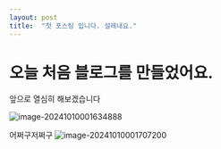 ```yaml
---
layout: post
title:  "첫 포스팅 입니다. 설레내요."
---
```


# 오늘 처음 블로그를 만들었어요.
앞으로 열심히 해보겠습니다

![image-20241010001634888](/Users/sjkim/my_project/aiheadstarter-github-blog/aiheadstarter.github.io/images/2024-10-09-first/image-20241010001634888.png)

어쩌구저쩌구
![image-20241010001707200](/Users/sjkim/my_project/aiheadstarter-github-blog/aiheadstarter.github.io/images/2024-10-09-first/image-20241010001707200.png)
